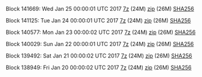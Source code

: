 Block 141669: Wed Jan 25 00:00:01 UTC 2017 [7z](https://transfer.sh/CGr24/bootstrap.dat.20170125.7z) (24M) [zip](https://transfer.sh/127bqR/bootstrap.dat.20170125.zip) (26M) [SHA256](https://transfer.sh/jIu1E/sha256.txt)

Block 141125: Tue Jan 24 00:00:01 UTC 2017 [7z](https://transfer.sh/mLFbM/bootstrap.dat.20170124.7z) (24M) [zip](https://transfer.sh/HLLvx/bootstrap.dat.20170124.zip) (26M) [SHA256](https://transfer.sh/EoCRJ/sha256.txt)

Block 140577: Mon Jan 23 00:00:02 UTC 2017 [7z](https://transfer.sh/8VWWa/bootstrap.dat.20170123.7z) (24M) [zip](https://transfer.sh/QsgGP/bootstrap.dat.20170123.zip) (26M) [SHA256](https://transfer.sh/w76Qt/sha256.txt)

Block 140029: Sun Jan 22 00:00:01 UTC 2017 [7z](https://transfer.sh/NyDyP/bootstrap.dat.20170122.7z) (24M) [zip](https://transfer.sh/d4qUk/bootstrap.dat.20170122.zip) (26M) [SHA256](https://transfer.sh/55HLg/sha256.txt)

Block 139492: Sat Jan 21 00:00:02 UTC 2017 [7z](https://transfer.sh/SrPAr/bootstrap.dat.20170121.7z) (24M) [zip](https://transfer.sh/2kZvl/bootstrap.dat.20170121.zip) (26M) [SHA256](https://transfer.sh/an1a3/sha256.txt)

Block 138949: Fri Jan 20 00:00:02 UTC 2017 [7z](https://transfer.sh/X8eS2/bootstrap.dat.20170120.7z) (24M) [zip](https://transfer.sh/X4FNt/bootstrap.dat.20170120.zip) (26M) [SHA256](https://transfer.sh/eRE5y/sha256.txt)
